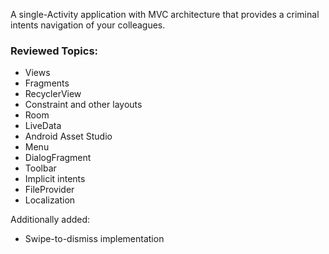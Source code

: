 A single-Activity application with MVC architecture that provides a criminal intents navigation of your colleagues.

### Reviewed Topics:
- Views
- Fragments
- RecyclerView
- Constraint and other layouts
- Room
- LiveData
- Android Asset Studio
- Menu
- DialogFragment
- Toolbar
- Implicit intents
- FileProvider
- Localization

Additionally added:
- Swipe-to-dismiss implementation
